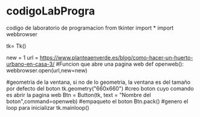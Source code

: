 # codigoLabProgra
codigo de laboratorio de programacion
from tkinter import *
import webbrowser

tk= Tk()

new = 1
url = https://www.planteaenverde.es/blog/como-hacer-un-huerto-urbano-en-casa-3/
#Funcion que abre una pagina web 
def openweb():
    webbrowser.open(url,new=new)

#geometria de la ventana, si no de lo geometria, la ventana es del tamaño por defecto del boton
tk.geometry("660x660")
#creo boton cuyo comando es abrir la pagina web
Btn = Button(tk, text = "Nombre del boton",command=openweb)
#empaqueto el boton
Btn.pack()
#genero el loop para inicializar
tk.mainloop()




